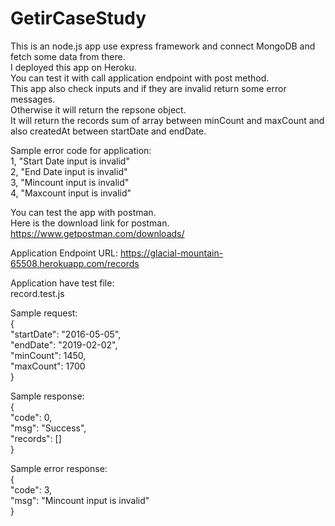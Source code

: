 # GetirCaseStudy

This is an node.js app use express framework and connect MongoDB and fetch some data from there.<br/>
I deployed this app on Heroku.<br/>
You can test it with call application endpoint with post method.<br/>
This app also check inputs and if they are invalid return some error messages.<br/>
Otherwise it will return the repsone object.<br/>
It will return the records sum of array between minCount and maxCount and also createdAt between startDate and endDate.

Sample error code for application:<br/>
1, "Start Date input is invalid"<br/>
2, "End Date input is invalid"<br/>
3, "Mincount input is invalid"<br/>
4, "Maxcount input is invalid"<br/>

You can test the app with postman.<br/>
Here is the download link for postman.<br/>
https://www.getpostman.com/downloads/

Application Endpoint URL:
https://glacial-mountain-65508.herokuapp.com/records

Application have test file:<br/>
record.test.js

Sample request:<br/>
{<br/>
"startDate": "2016-05-05",<br/>
"endDate": "2019-02-02",<br/>
"minCount": 1450,<br/>
"maxCount": 1700<br/>
}

Sample response:<br/>
{<br/>
    "code": 0,<br/>
    "msg": "Success",<br/>
    "records": []<br/>
}<br/>

Sample error response:<br/>
{<br/>
    "code": 3,<br/>
    "msg": "Mincount input is invalid"<br/>
}
